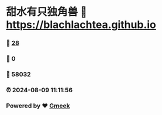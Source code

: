 # 甜水有只独角兽 :link: https://blachlachtea.github.io 
### :page_facing_up: [28](https://blachlachtea.github.io/tag.html) 
### :speech_balloon: 0 
### :hibiscus: 58032 
### :alarm_clock: 2024-08-09 11:11:56 
### Powered by :heart: [Gmeek](https://github.com/Meekdai/Gmeek)
